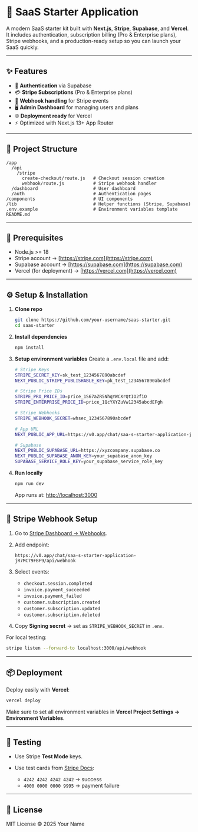 # 🚀 SaaS Starter Application

A modern SaaS starter kit built with **Next.js**, **Stripe**, **Supabase**, and **Vercel**.
It includes authentication, subscription billing (Pro & Enterprise plans), Stripe webhooks, and a production-ready setup so you can launch your SaaS quickly.

---

## ✨ Features

* 🔐 **Authentication** via Supabase
* 💳 **Stripe Subscriptions** (Pro & Enterprise plans)
* 📡 **Webhook handling** for Stripe events
* 🖥️ **Admin Dashboard** for managing users and plans
* 🌐 **Deployment ready** for Vercel
* ⚡ Optimized with Next.js 13+ App Router

---

## 📂 Project Structure

```
/app
  /api
    /stripe
      create-checkout/route.js   # Checkout session creation
      webhook/route.js           # Stripe webhook handler
  /dashboard                     # User dashboard
  /auth                          # Authentication pages
/components                      # UI components
/lib                             # Helper functions (Stripe, Supabase)
.env.example                     # Environment variables template
README.md
```

---

## 🔧 Prerequisites

* Node.js >= 18
* Stripe account → [https://stripe.com](https://stripe.com)
* Supabase account → [https://supabase.com](https://supabase.com)
* Vercel (for deployment) → [https://vercel.com](https://vercel.com)

---

## ⚙️ Setup & Installation

1. **Clone repo**

   ```bash
   git clone https://github.com/your-username/saas-starter.git
   cd saas-starter
   ```

2. **Install dependencies**

   ```bash
   npm install
   ```

3. **Setup environment variables**
   Create a `.env.local` file and add:

   ```bash
   # Stripe Keys
   STRIPE_SECRET_KEY=sk_test_1234567890abcdef
   NEXT_PUBLIC_STRIPE_PUBLISHABLE_KEY=pk_test_1234567890abcdef

   # Stripe Price IDs
   STRIPE_PRO_PRICE_ID=price_1S67aZR5NhqYWCXrQtIO2fiO
   STRIPE_ENTERPRISE_PRICE_ID=price_1QcYXYZuVw12345abcdEFgh

   # Stripe Webhooks
   STRIPE_WEBHOOK_SECRET=whsec_1234567890abcdef

   # App URL
   NEXT_PUBLIC_APP_URL=https://v0.app/chat/saa-s-starter-application-jR7MC79FBF9

   # Supabase
   NEXT_PUBLIC_SUPABASE_URL=https://xyzcompany.supabase.co
   NEXT_PUBLIC_SUPABASE_ANON_KEY=your_supabase_anon_key
   SUPABASE_SERVICE_ROLE_KEY=your_supabase_service_role_key
   ```

4. **Run locally**

   ```bash
   npm run dev
   ```

   App runs at: [http://localhost:3000](http://localhost:3000)

---

## 🔔 Stripe Webhook Setup

1. Go to [Stripe Dashboard → Webhooks](https://dashboard.stripe.com/webhooks).
2. Add endpoint:

   ```
   https://v0.app/chat/saa-s-starter-application-jR7MC79FBF9/api/webhook
   ```
3. Select events:

   * `checkout.session.completed`
   * `invoice.payment_succeeded`
   * `invoice.payment_failed`
   * `customer.subscription.created`
   * `customer.subscription.updated`
   * `customer.subscription.deleted`
4. Copy **Signing secret** → set as `STRIPE_WEBHOOK_SECRET` in `.env`.

For local testing:

```bash
stripe listen --forward-to localhost:3000/api/webhook
```

---

## 📦 Deployment

Deploy easily with **Vercel**:

```bash
vercel deploy
```

Make sure to set all environment variables in **Vercel Project Settings → Environment Variables**.

---

## 🧪 Testing

* Use Stripe **Test Mode** keys.
* Use test cards from [Stripe Docs](https://stripe.com/docs/testing):

  * `4242 4242 4242 4242` → success
  * `4000 0000 0000 9995` → payment failure

---

## 📜 License

MIT License © 2025 Your Name
